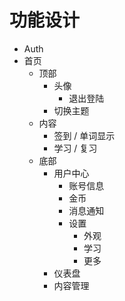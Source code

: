 # 功能设计

- Auth
- 首页
  - 顶部
    - 头像
      - 退出登陆
    - 切换主题
  - 内容
    - 签到 / 单词显示
    - 学习 / 复习
  - 底部
    - 用户中心
      - 账号信息
      - 金币
      - 消息通知
      - 设置
        - 外观
        - 学习
        - 更多
    - 仪表盘
    - 内容管理
